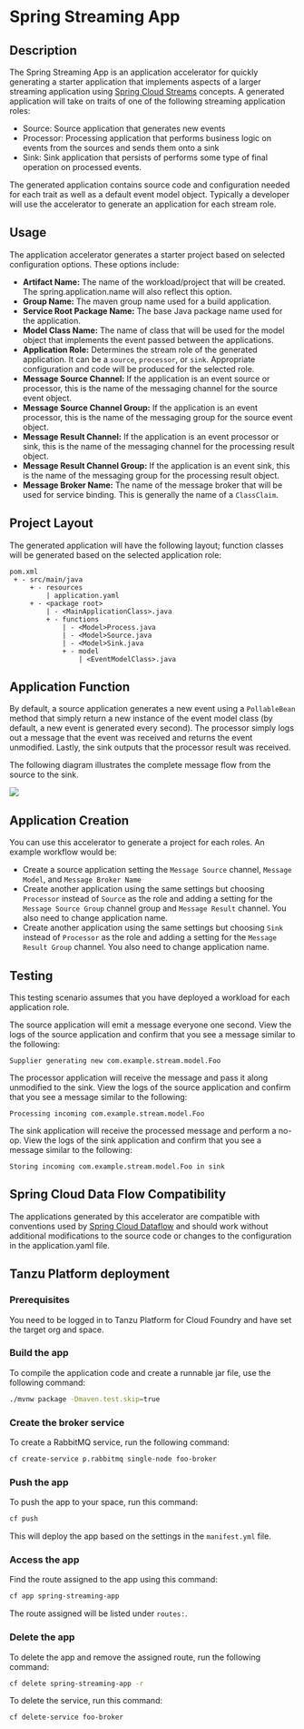 # Spring Streaming App

## Description

The Spring Streaming App is an application accelerator for quickly generating a starter application that implements aspects of a larger streaming application
using [Spring Cloud Streams](https://docs.spring.io/spring-cloud-stream/docs/current/reference/html/) concepts.  A generated application will take on traits of one of the following streaming application roles:

- Source: Source application that generates new events
- Processor: Processing application that performs business logic on events from the sources and sends them onto a sink
- Sink: Sink application that persists of performs some type of final operation on processed events.

The generated application contains source code and configuration needed for each trait as well as a default event model object.  Typically a developer will use
the accelerator to generate an application for each stream role.

## Usage

The application accelerator generates a starter project based on selected configuration options.  These options include:

* **Artifact Name:**  The name of the workload/project that will be created.  The spring.application.name will also reflect this option.
* **Group Name:** The maven group name used for a build application.
* **Service Root Package Name:**  The base Java package name used for the application.
* **Model Class Name:**  The name of class that will be used for the model object that implements the event passed between the applications.
* **Application Role:** Determines the stream role of the generated application.  It can be a `source`, `processor`, or `sink`.  Appropriate configuration and code will be produced for the selected role.
* **Message Source Channel:** If the application is an event source or processor, this is the name of the messaging channel for the source event object. 
* **Message Source Channel Group:** If the application is an event processor, this is the name of the messaging group for the source event object. 
* **Message Result Channel:** If the application is an event processor or sink, this is the name of the messaging channel for the processing result object. 
* **Message Result Channel Group:** If the application is an event sink, this is the name of the messaging group for the processing result object. 
* **Message Broker Name:** The name of the message broker that will be used for service binding.  This is generally the name of a `ClassClaim`. 

## Project Layout

The generated application will have the following layout; function classes will be generated based on the selected application role:

```
pom.xml
 + - src/main/java
     + - resources
         | application.yaml
     + - <package root>
         | - <MainApplicationClass>.java  
         + - functions
             | - <Model>Process.java
             | - <Model>Source.java
             | - <Model>Sink.java
             + - model
                 | <EventModelClass>.java
```

## Application Function

By default, a source application generates a new event using a `PollableBean` method that simply return a new instance of the event model class (by default, a new event is
generated every second).  The processor simply logs out a message that the event was received and returns the event unmodified.  Lastly, the sink outputs that the 
processor result was received.

The following diagram illustrates the complete message flow from the source to the sink.

![](doc/images/messageFlow.png)

## Application Creation

You can use this accelerator to generate a project for each roles.  An example workflow would be:

* Create a source application setting the `Message Source` channel, `Message Model`, and `Message Broker Name`
* Create another application using the same settings but choosing `Processor` instead of  `Source` as the role and adding a setting for the `Message Source Group` channel group and `Message Result` channel.  You also need to change application name.
* Create another application using the same settings but choosing `Sink` instead of `Processor` as the role and adding a setting for the `Message Result Group` channel.  You also need to change application name.

## Testing

This testing scenario assumes that you have deployed a workload for each application role.

The source application will emit a message everyone one second.  View the logs of the source application and confirm that you see a message similar to the following:

```
Supplier generating new com.example.stream.model.Foo
```

The processor application will receive the message and pass it along unmodified to the sink.  View the logs of the source application and confirm that you see a message 
similar to the following:

```
Processing incoming com.example.stream.model.Foo
```

The sink application will receive the processed message and perform a no-op.  View the logs of the sink application and confirm that you see a message 
similar to the following:

```
Storing incoming com.example.stream.model.Foo in sink
```

## Spring Cloud Data Flow Compatibility

The applications generated by this accelerator are compatible with conventions used by [Spring Cloud Dataflow](https://dataflow.spring.io/) and should work without additional modifications 
to the source code or changes to the configuration in the application.yaml file.

## Tanzu Platform deployment


### Prerequisites

You need to be logged in to Tanzu Platform for Cloud Foundry and have set the target org and space.

### Build the app

To compile the application code and create a runnable jar file, use the following command:

```sh
./mvnw package -Dmaven.test.skip=true
```

### Create the broker service

To create a RabbitMQ service, run the following command:

```sh
cf create-service p.rabbitmq single-node foo-broker
```

### Push the app

To push the app to your space, run this command:

```sh
cf push
```

This will deploy the app based on the settings in the `manifest.yml` file.

### Access the app

Find the route assigned to the app using this command:

```sh
cf app spring-streaming-app
```

The route assigned will be listed under `routes:`.

### Delete the app

To delete the app and remove the assigned route, run the following command:

```sh
cf delete spring-streaming-app -r
```

To delete the service, run this command:

```sh
cf delete-service foo-broker
```
